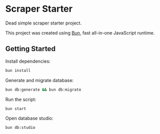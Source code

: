 # Scraper Starter

Dead simple scraper starter project.

This project was created using [Bun](https://bun.sh), fast all-in-one JavaScript runtime.

## Getting Started

Install dependencies:

```bash
bun install
```

Generate and migrate database:

```bash
bun db:generate && bun db:migrate
```

Run the script:

```bash
bun start
```

Open database studio:

```bash
bun db:studio
```
